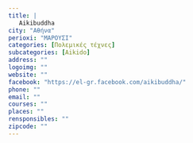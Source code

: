 ```yaml
---
title: |
   Aikibuddha
city: "Αθήνα"
perioxi: "ΜΑΡΟΥΣΙ"
categories: [Πολεμικές τέχνες]
subcategories: [Aikido]
address: ""
logoimg: ""
website: ""
facebook: "https://el-gr.facebook.com/aikibuddha/"
phone: ""
email: ""
courses: ""
places: ""
rensponsibles: ""
zipcode: ""
---
```





